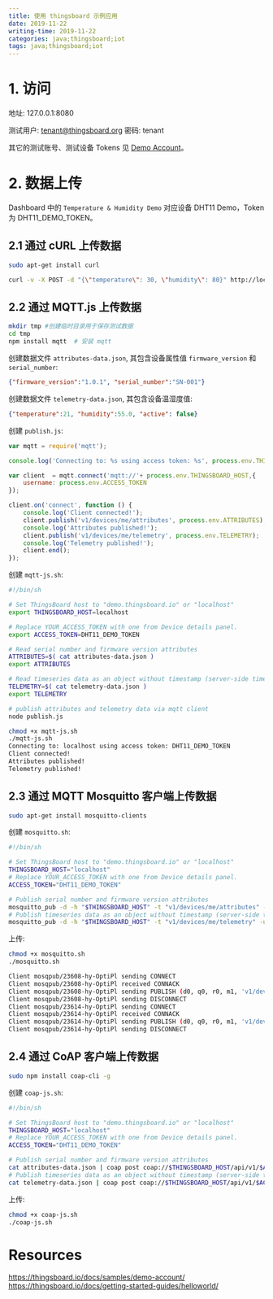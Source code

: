 ```yaml
---
title: 使用 thingsboard 示例应用
date: 2019-11-22
writing-time: 2019-11-22
categories: java;thingsboard;iot
tags: java;thingsboard;iot
---
```


# 1. 访问

地址: 127.0.0.1:8080

测试用户: tenant@thingsboard.org
密码: tenant

其它的测试账号、测试设备 Tokens 见 [Demo Account](https://thingsboard.io/docs/samples/demo-account/)。

# 2. 数据上传

Dashboard 中的 `Temperature & Humidity Demo` 对应设备 DHT11 Demo，Token 为 DHT11_DEMO_TOKEN。

## 2.1 通过 cURL 上传数据

```bash
sudo apt-get install curl

curl -v -X POST -d "{\"temperature\": 30, \"humidity\": 80}" http://localhost:8080/api/v1/DHT11_DEMO_TOKEN/telemetry --header "Content-Type:application/json"   # Dashboards 上的数据有时候不能同步刷新?
```

## 2.2 通过 MQTT.js 上传数据

```bash
mkdir tmp #创建临时目录用于保存测试数据
cd tmp
npm install mqtt  # 安装 mqtt
```

创建数据文件 `attributes-data.json`, 其包含设备属性值 `firmware_version` 和 `serial_number`:

```json
{"firmware_version":"1.0.1", "serial_number":"SN-001"}
```

创建数据文件 `telemetry-data.json`, 其包含设备温湿度值:

```json
{"temperature":21, "humidity":55.0, "active": false}
```

创建 `publish.js`:

```javascript
var mqtt = require('mqtt');

console.log('Connecting to: %s using access token: %s', process.env.THINGSBOARD_HOST, process.env.ACCESS_TOKEN);

var client  = mqtt.connect('mqtt://'+ process.env.THINGSBOARD_HOST,{
    username: process.env.ACCESS_TOKEN
});

client.on('connect', function () {
    console.log('Client connected!');
    client.publish('v1/devices/me/attributes', process.env.ATTRIBUTES);
    console.log('Attributes published!');
    client.publish('v1/devices/me/telemetry', process.env.TELEMETRY);
    console.log('Telemetry published!');
    client.end();
});
```

创建 `mqtt-js.sh`:

```bash
#!/bin/sh

# Set ThingsBoard host to "demo.thingsboard.io" or "localhost"
export THINGSBOARD_HOST=localhost

# Replace YOUR_ACCESS_TOKEN with one from Device details panel.
export ACCESS_TOKEN=DHT11_DEMO_TOKEN

# Read serial number and firmware version attributes
ATTRIBUTES=$( cat attributes-data.json )
export ATTRIBUTES

# Read timeseries data as an object without timestamp (server-side timestamp will be used)
TELEMETRY=$( cat telemetry-data.json )
export TELEMETRY

# publish attributes and telemetry data via mqtt client
node publish.js
```

```bash
chmod +x mqtt-js.sh
./mqtt-js.sh
Connecting to: localhost using access token: DHT11_DEMO_TOKEN
Client connected!
Attributes published!
Telemetry published!
```


## 2.3 通过 MQTT Mosquitto 客户端上传数据

```bash
sudo apt-get install mosquitto-clients
```

创建 `mosquitto.sh`:

```bash
#!/bin/sh

# Set ThingsBoard host to "demo.thingsboard.io" or "localhost"
THINGSBOARD_HOST="localhost"
# Replace YOUR_ACCESS_TOKEN with one from Device details panel.
ACCESS_TOKEN="DHT11_DEMO_TOKEN"

# Publish serial number and firmware version attributes
mosquitto_pub -d -h "$THINGSBOARD_HOST" -t "v1/devices/me/attributes" -u "$ACCESS_TOKEN" -f "attributes-data.json"
# Publish timeseries data as an object without timestamp (server-side timestamp will be used)
mosquitto_pub -d -h "$THINGSBOARD_HOST" -t "v1/devices/me/telemetry" -u "$ACCESS_TOKEN" -f "telemetry-data.json"
```

上传:

```bash
chmod +x mosquitto.sh
./mosquitto.sh

Client mosqpub/23608-hy-OptiPl sending CONNECT
Client mosqpub/23608-hy-OptiPl received CONNACK
Client mosqpub/23608-hy-OptiPl sending PUBLISH (d0, q0, r0, m1, 'v1/devices/me/attributes', ... (55 bytes))
Client mosqpub/23608-hy-OptiPl sending DISCONNECT
Client mosqpub/23614-hy-OptiPl sending CONNECT
Client mosqpub/23614-hy-OptiPl received CONNACK
Client mosqpub/23614-hy-OptiPl sending PUBLISH (d0, q0, r0, m1, 'v1/devices/me/telemetry', ... (53 bytes))
Client mosqpub/23614-hy-OptiPl sending DISCONNECT
```

## 2.4 通过 CoAP 客户端上传数据

```bash
sudo npm install coap-cli -g
```

创建 `coap-js.sh`:

```bash
#!/bin/sh

# Set ThingsBoard host to "demo.thingsboard.io" or "localhost"
THINGSBOARD_HOST="localhost"
# Replace YOUR_ACCESS_TOKEN with one from Device details panel.
ACCESS_TOKEN="DHT11_DEMO_TOKEN"

# Publish serial number and firmware version attributes
cat attributes-data.json | coap post coap://$THINGSBOARD_HOST/api/v1/$ACCESS_TOKEN/attributes
# Publish timeseries data as an object without timestamp (server-side timestamp will be used)
cat telemetry-data.json | coap post coap://$THINGSBOARD_HOST/api/v1/$ACCESS_TOKEN/telemetry
```

上传:

```bash
chmod +x coap-js.sh
./coap-js.sh
```

# Resources
https://thingsboard.io/docs/samples/demo-account/
https://thingsboard.io/docs/getting-started-guides/helloworld/
